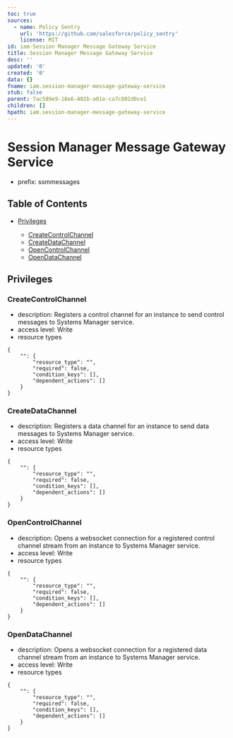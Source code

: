 ```yaml
---
toc: true
sources:
  - name: Policy Sentry
    url: 'https://github.com/salesforce/policy_sentry'
    license: MIT
id: iam-Session Manager Message Gateway Service
title: Session Manager Message Gateway Service
desc: ''
updated: '0'
created: '0'
data: {}
fname: iam.session-manager-message-gateway-service
stub: false
parent: 7ac589e9-18e6-402b-a01e-ca7c802d0ce1
children: []
hpath: iam.session-manager-message-gateway-service
---
```

# Session Manager Message Gateway Service

- prefix: ssmmessages

## Table of Contents

- [Privileges](#privileges)

  - [CreateControlChannel](#createcontrolchannel)
  - [CreateDataChannel](#createdatachannel)
  - [OpenControlChannel](#opencontrolchannel)
  - [OpenDataChannel](#opendatachannel)

## Privileges

### CreateControlChannel

- description: Registers a control channel for an instance to send control messages to Systems Manager service.
- access level: Write
- resource types

```
{
    "": {
        "resource_type": "",
        "required": false,
        "condition_keys": [],
        "dependent_actions": []
    }
}
```

### CreateDataChannel

- description: Registers a data channel for an instance to send data messages to Systems Manager service.
- access level: Write
- resource types

```
{
    "": {
        "resource_type": "",
        "required": false,
        "condition_keys": [],
        "dependent_actions": []
    }
}
```

### OpenControlChannel

- description: Opens a websocket connection for a registered control channel stream from an instance to Systems Manager service.
- access level: Write
- resource types

```
{
    "": {
        "resource_type": "",
        "required": false,
        "condition_keys": [],
        "dependent_actions": []
    }
}
```

### OpenDataChannel

- description: Opens a websocket connection for a registered data channel stream from an instance to Systems Manager service.
- access level: Write
- resource types

```
{
    "": {
        "resource_type": "",
        "required": false,
        "condition_keys": [],
        "dependent_actions": []
    }
}
```
